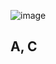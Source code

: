 ![image](https://github.com/user-attachments/assets/b5d291af-49bf-4950-9539-67eb48a8048d)

A, C
---

